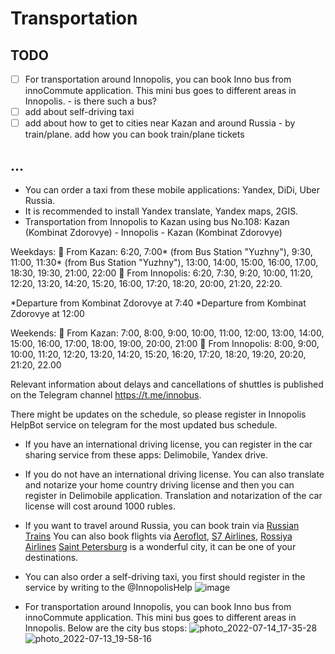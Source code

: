 # Transportation 

## TODO
- [ ] For transportation around Innopolis, you can book Inno bus from innoCommute application. This mini bus goes to different areas in Innopolis. - is there such a bus?
- [ ] add about self-driving taxi
- [ ] add about how to get to cities near Kazan and around Russia - by train/plane. add how you can book train/plane tickets

## ...
- You can order a taxi from these mobile applications: Yandex, DiDi, Uber Russia. 
- It is recommended to install Yandex translate, Yandex maps, 2GIS.
- Transportation from Innopolis to Kazan using bus No.108:
Kazan (Kombinat Zdorovye) - Innopolis - Kazan (Kombinat Zdorovye)

 Weekdays: 
🚌 From Kazan: 6:20, 7:00* (from Bus Station "Yuzhny"), 9:30, 11:00, 11:30* (from Bus Station "Yuzhny"), 13:00, 14:00, 15:00, 16:00, 17.00, 18:30, 19:30, 21:00, 22:00
🚌 From Innopolis: 6:20, 7:30, 9:20, 10:00, 11:20, 12:20, 13:20, 14:20, 15:20, 16:00, 17:20, 18:20, 20:00, 21:20, 22:20.

*Departure from Kombinat Zdorovye at 7:40
*Departure from Kombinat Zdorovye at 12:00

Weekends:
🚌 From Kazan: 7:00, 8:00, 9:00, 10:00, 11:00, 12:00, 13:00, 14:00, 15:00, 16:00, 17:00, 18:00, 19:00, 20:00, 21:00
🚌 From Innopolis: 8:00, 9:00, 10:00, 11:20, 12:20, 13:20, 14:20, 15:20, 16:20, 17:20, 18:20, 19:20, 20:20, 21:20, 22.00 

Relevant information about delays and cancellations of shuttles is published on the Telegram channel https://t.me/innobus.

There might be updates on the schedule, so please register in Innopolis HelpBot service on telegram for the most updated bus schedule. 

- If you have an international driving license, you can register in the car sharing service from these apps: Delimobile, Yandex drive.
- If you do not have an international driving license. You can also translate and notarize your home country driving license and then you can register in Delimobile application. Translation and notarization of the car license will cost around 1000 rubles. 

- If you want to travel around Russia, you can book train via [Russian Trains](https://www.russiantrains.com/en/route/train-kazan-moscow)
  You can also book flights via [Aeroflot](https://www.aeroflot.ru/ru-en), [S7 Airlines](https://www.s7.ru/ru/), [Rossiya Airlines](https://www.rossiya-airlines.com/en/)
  [Saint Petersburg](https://en.wikipedia.org/wiki/Saint_Petersburg) is a wonderful city, it can be one of your destinations.
- You can also order a self-driving taxi, you first should register in the service by writing to the @InnopolisHelp 
![image](https://user-images.githubusercontent.com/90580636/179014746-41094a16-5094-4f16-a59a-2dffc6aa8895.png)

- For transportation around Innopolis, you can book Inno bus from innoCommute application. This mini bus goes to different areas in Innopolis. Below are the city bus stops:
![photo_2022-07-14_17-35-28](https://user-images.githubusercontent.com/90580636/179008606-7f509018-505d-4bbb-9d9b-81a4080b7e83.jpg)
![photo_2022-07-13_19-58-16](https://user-images.githubusercontent.com/90580636/179008618-68b491dd-666b-46c2-b30a-31c0afae8096.jpg)
